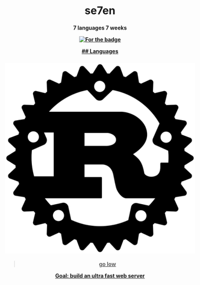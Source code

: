<h1 align="center">
  <br>
  se7en
</h1>

<h4 align="center"> 7 languages 7 weeks

  <p align="center">
    <a href="https://forthebadge.com">
    <img src="https://img.shields.io/badge/DX%20--%3E-UX-blue?style=for-the-badge" alt="For the badge">
  </p>
## Languages

### ![rust](https://github.com/Jordan-Gilliam/readme-assets/blob/master/rust-logo.png)

> go low

**Goal:** build an ultra fast web server

